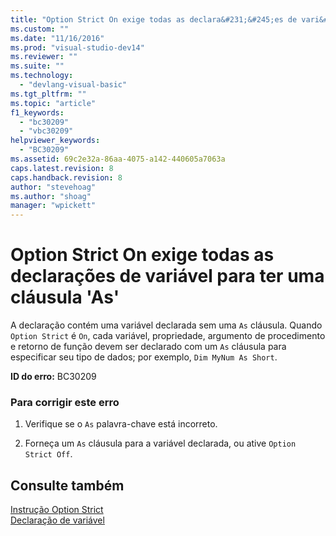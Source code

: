 ```yaml
---
title: "Option Strict On exige todas as declara&#231;&#245;es de vari&#225;vel para ter uma cl&#225;usula &#39;As&#39; | Microsoft Docs"
ms.custom: ""
ms.date: "11/16/2016"
ms.prod: "visual-studio-dev14"
ms.reviewer: ""
ms.suite: ""
ms.technology: 
  - "devlang-visual-basic"
ms.tgt_pltfrm: ""
ms.topic: "article"
f1_keywords: 
  - "bc30209"
  - "vbc30209"
helpviewer_keywords: 
  - "BC30209"
ms.assetid: 69c2e32a-86aa-4075-a142-440605a7063a
caps.latest.revision: 8
caps.handback.revision: 8
author: "stevehoag"
ms.author: "shoag"
manager: "wpickett"
---
```

# Option Strict On exige todas as declara&#231;&#245;es de vari&#225;vel para ter uma cl&#225;usula &#39;As&#39;
A declaração contém uma variável declarada sem uma `As` cláusula. Quando `Option Strict` é `On`, cada variável, propriedade, argumento de procedimento e retorno de função devem ser declarado com um `As` cláusula para especificar seu tipo de dados; por exemplo, `Dim MyNum As Short`.  
  
 **ID do erro:** BC30209  
  
### Para corrigir este erro  
  
1.  Verifique se o `As` palavra\-chave está incorreto.  
  
2.  Forneça um `As` cláusula para a variável declarada, ou ative `Option Strict Off`.  
  
## Consulte também  
 [Instrução Option Strict](../../visual-basic/language-reference/statements/option-strict-statement.md)   
 [Declaração de variável](../../visual-basic/programming-guide/language-features/variables/variable-declaration.md)